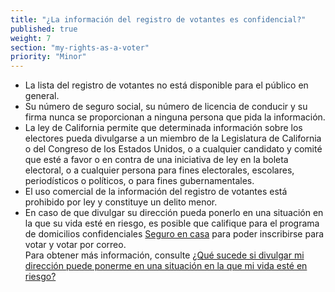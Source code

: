 ```yaml
---
title: "¿La información del registro de votantes es confidencial?"
published: true
weight: 7
section: "my-rights-as-a-voter"
priority: "Minor"
---
```

- La lista del registro de votantes no está disponible para el público en general.
- Su número de seguro social, su número de licencia de conducir y su firma nunca se proporcionan a ninguna persona que pida la información.
- La ley de California permite que determinada información sobre los electores pueda divulgarse a un miembro de la Legislatura de California o del Congreso de los Estados Unidos, o a cualquier candidato y comité que esté a favor o en contra de una iniciativa de ley en la boleta electoral, o a cualquier persona para fines electorales, escolares, periodísticos o políticos, o para fines gubernamentales. 
- El uso comercial de la información del registro de votantes está prohibido por ley y constituye un delito menor.
- En caso de que divulgar su dirección pueda ponerlo en una situación en la que su vida esté en riesgo, es posible que califique para el programa de domicilios confidenciales [Seguro en casa](http://www.sos.ca.gov/registries/safe-home/) para poder inscribirse para votar y votar por correo.  
	Para obtener más información, consulte [¿Qué sucede si divulgar mi dirección puede ponerme en una situación en la que mi vida esté en riesgo?](#menu-item-¿qué-sucede-si-divulgar-mi-dirección-puede-ponerme-en-una-situación-en-la-que-mi-vida-esté-en-riesgo)
